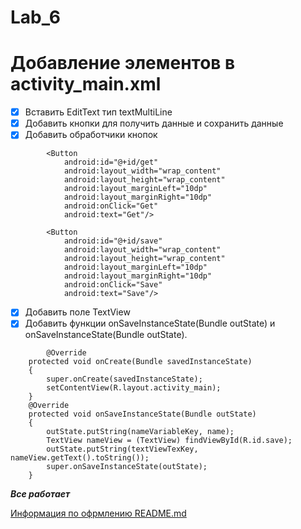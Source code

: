 # Lab_6
**Добавление элементов в activity_main.xml**
===========
- [X] Вставить EditText тип textMultiLine
- [X] Добавить кнопки для получить данные и сохранить данные
- [X] Добавить обработчики кнопок
```
        <Button
            android:id="@+id/get"
            android:layout_width="wrap_content"
            android:layout_height="wrap_content"
            android:layout_marginLeft="10dp"
            android:layout_marginRight="10dp"
            android:onClick="Get"
            android:text="Get"/>

        <Button
            android:id="@+id/save"
            android:layout_width="wrap_content"
            android:layout_height="wrap_content"
            android:layout_marginLeft="10dp"
            android:layout_marginRight="10dp"
            android:onClick="Save"
            android:text="Save"/>
```
- [X] Добавить поле TextView
- [X] Добавить функции onSaveInstanceState(Bundle outState) и onSaveInstanceState(Bundle outState).
```
        @Override
    protected void onCreate(Bundle savedInstanceState)
    {
        super.onCreate(savedInstanceState);
        setContentView(R.layout.activity_main);
    }
    @Override
    protected void onSaveInstanceState(Bundle outState)
    {
        outState.putString(nameVariableKey, name);
        TextView nameView = (TextView) findViewById(R.id.save);
        outState.putString(textViewTexKey, nameView.getText().toString());
        super.onSaveInstanceState(outState);
    }
``` 
***Все работает***

[Информация по офрмлению README.md](https://github.com/GnuriaN/format-README.git)
